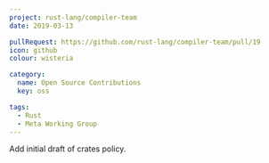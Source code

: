 ```yaml
---
project: rust-lang/compiler-team
date: 2019-03-13

pullRequest: https://github.com/rust-lang/compiler-team/pull/19
icon: github
colour: wisteria

category:
  name: Open Source Contributions
  key: oss

tags:
  - Rust
  - Meta Working Group
---
```

Add initial draft of crates policy.
